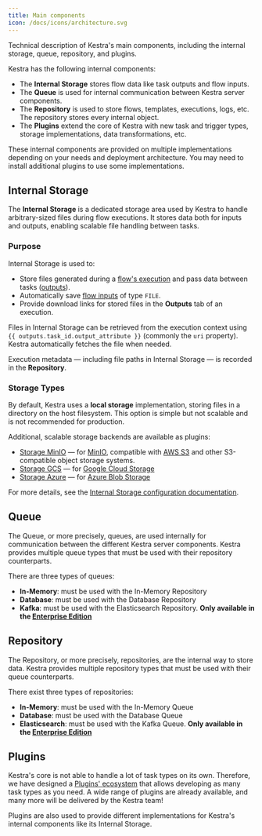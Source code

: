 ```yaml
---
title: Main components
icon: /docs/icons/architecture.svg
---
```


Technical description of Kestra's main components, including the internal storage, queue, repository, and plugins.

Kestra has the following internal components:

- The **Internal Storage** stores flow data like task outputs and flow inputs.
- The **Queue** is used for internal communication between Kestra server components.
- The **Repository** is used to store flows, templates, executions, logs, etc. The repository stores every internal object.
- The **Plugins** extend the core of Kestra with new task and trigger types, storage implementations, data transformations, etc.

These internal components are provided on multiple implementations depending on your needs and deployment architecture. You may need to install additional plugins to use some implementations.

## Internal Storage

The **Internal Storage** is a dedicated storage area used by Kestra to handle arbitrary-sized files during flow executions. It stores data both for inputs and outputs, enabling scalable file handling between tasks.

### Purpose

Internal Storage is used to:
- Store files generated during a [flow's execution](../04.workflow-components/03.execution.md) and pass data between tasks ([outputs](../04.workflow-components/06.outputs.md)).
- Automatically save [flow inputs](../04.workflow-components/05.inputs.md) of type `FILE`.
- Provide download links for stored files in the **Outputs** tab of an execution.

Files in Internal Storage can be retrieved from the execution context using `{{ outputs.task_id.output_attribute }}` (commonly the `uri` property). Kestra automatically fetches the file when needed.

Execution metadata — including file paths in Internal Storage — is recorded in the **Repository**.

### Storage Types

By default, Kestra uses a **local storage** implementation, storing files in a directory on the host filesystem. This option is simple but not scalable and is not recommended for production.

Additional, scalable storage backends are available as plugins:

- [Storage MinIO](https://github.com/kestra-io/storage-minio) — for [MinIO](https://min.io/), compatible with [AWS S3](https://aws.amazon.com/s3/) and other S3-compatible object storage systems.
- [Storage GCS](https://github.com/kestra-io/storage-gcs) — for [Google Cloud Storage](https://cloud.google.com/storage)
- [Storage Azure](https://github.com/kestra-io/storage-azure) — for [Azure Blob Storage](https://azure.microsoft.com/en-us/services/storage/blobs/)

For more details, see the [Internal Storage configuration documentation](../configuration/index.md#internal-storage-configuration).

## Queue

The Queue, or more precisely, queues, are used internally for communication between the different Kestra server components. Kestra provides multiple queue types that must be used with their repository counterparts.

There are three types of queues:

- **In-Memory**: must be used with the In-Memory Repository
- **Database**: must be used with the Database Repository
- **Kafka**: must be used with the Elasticsearch Repository. **Only available in the [Enterprise Edition](../06.enterprise/01.overview/01.enterprise-edition.md)**

## Repository

The Repository, or more precisely, repositories, are the internal way to store data. Kestra provides multiple repository types that must be used with their queue counterparts.

There exist three types of repositories:

- **In-Memory**: must be used with the In-Memory Queue
- **Database**: must be used with the Database Queue
- **Elasticsearch**: must be used with the Kafka Queue. **Only available in the [Enterprise Edition](../06.enterprise/01.overview/01.enterprise-edition.md)**

## Plugins

Kestra's core is not able to handle a lot of task types on its own. Therefore, we have designed a [Plugins' ecosystem](/plugins) that allows developing as many task types as you need.
A wide range of plugins are already available, and many more will be delivered by the Kestra team!

Plugins are also used to provide different implementations for Kestra's internal components like its Internal Storage.
